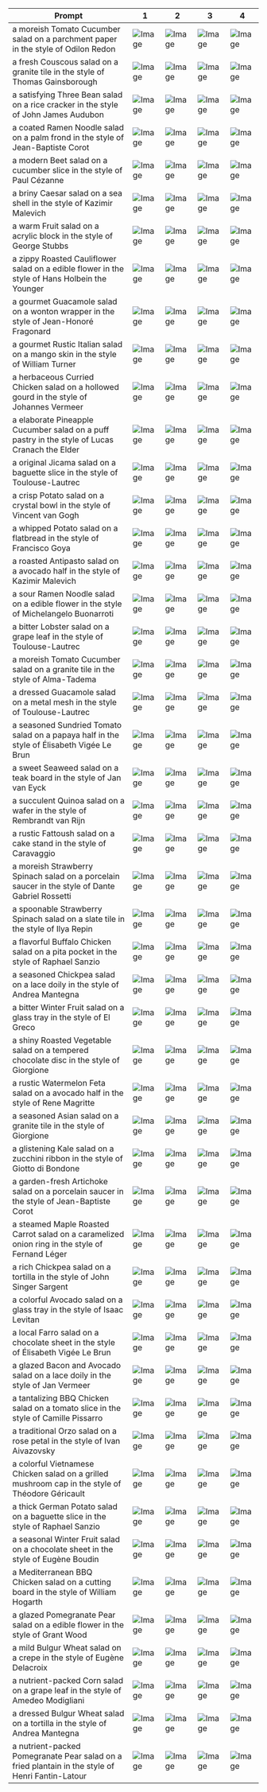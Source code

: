 | Prompt | 1 | 2 | 3 | 4 |
|-|-|-|-|-|
| a moreish Tomato Cucumber salad on a parchment paper in the style of Odilon Redon | ![Image](https://salad-benchmark-public-assets.s3.us-east-2.amazonaws.com/sdxl/4433cc83-4bfa-4df9-b248-39e351784e84-0.jpg) | ![Image](https://salad-benchmark-public-assets.s3.us-east-2.amazonaws.com/sdxl/4433cc83-4bfa-4df9-b248-39e351784e84-1.jpg) | ![Image](https://salad-benchmark-public-assets.s3.us-east-2.amazonaws.com/sdxl/4433cc83-4bfa-4df9-b248-39e351784e84-2.jpg) | ![Image](https://salad-benchmark-public-assets.s3.us-east-2.amazonaws.com/sdxl/4433cc83-4bfa-4df9-b248-39e351784e84-3.jpg) |
| a fresh Couscous salad on a granite tile in the style of Thomas Gainsborough | ![Image](https://salad-benchmark-public-assets.s3.us-east-2.amazonaws.com/sdxl/f5d8ea68-42e1-46b6-9f5e-bc6fd71ecd61-0.jpg) | ![Image](https://salad-benchmark-public-assets.s3.us-east-2.amazonaws.com/sdxl/f5d8ea68-42e1-46b6-9f5e-bc6fd71ecd61-1.jpg) | ![Image](https://salad-benchmark-public-assets.s3.us-east-2.amazonaws.com/sdxl/f5d8ea68-42e1-46b6-9f5e-bc6fd71ecd61-2.jpg) | ![Image](https://salad-benchmark-public-assets.s3.us-east-2.amazonaws.com/sdxl/f5d8ea68-42e1-46b6-9f5e-bc6fd71ecd61-3.jpg) |
| a satisfying Three Bean salad on a rice cracker in the style of John James Audubon | ![Image](https://salad-benchmark-public-assets.s3.us-east-2.amazonaws.com/sdxl/cf24bcda-cff7-468e-98d2-2ee3120a00ec-0.jpg) | ![Image](https://salad-benchmark-public-assets.s3.us-east-2.amazonaws.com/sdxl/cf24bcda-cff7-468e-98d2-2ee3120a00ec-1.jpg) | ![Image](https://salad-benchmark-public-assets.s3.us-east-2.amazonaws.com/sdxl/cf24bcda-cff7-468e-98d2-2ee3120a00ec-2.jpg) | ![Image](https://salad-benchmark-public-assets.s3.us-east-2.amazonaws.com/sdxl/cf24bcda-cff7-468e-98d2-2ee3120a00ec-3.jpg) |
| a coated Ramen Noodle salad on a palm frond in the style of Jean-Baptiste Corot | ![Image](https://salad-benchmark-public-assets.s3.us-east-2.amazonaws.com/sdxl/dd4ccbab-0c57-4442-9a22-7b3615011537-0.jpg) | ![Image](https://salad-benchmark-public-assets.s3.us-east-2.amazonaws.com/sdxl/dd4ccbab-0c57-4442-9a22-7b3615011537-1.jpg) | ![Image](https://salad-benchmark-public-assets.s3.us-east-2.amazonaws.com/sdxl/dd4ccbab-0c57-4442-9a22-7b3615011537-2.jpg) | ![Image](https://salad-benchmark-public-assets.s3.us-east-2.amazonaws.com/sdxl/dd4ccbab-0c57-4442-9a22-7b3615011537-3.jpg) |
| a modern Beet salad on a cucumber slice in the style of Paul Cézanne | ![Image](https://salad-benchmark-public-assets.s3.us-east-2.amazonaws.com/sdxl/6926a7c9-453a-4a58-9bcc-c4cbaa7bb818-0.jpg) | ![Image](https://salad-benchmark-public-assets.s3.us-east-2.amazonaws.com/sdxl/6926a7c9-453a-4a58-9bcc-c4cbaa7bb818-1.jpg) | ![Image](https://salad-benchmark-public-assets.s3.us-east-2.amazonaws.com/sdxl/6926a7c9-453a-4a58-9bcc-c4cbaa7bb818-2.jpg) | ![Image](https://salad-benchmark-public-assets.s3.us-east-2.amazonaws.com/sdxl/6926a7c9-453a-4a58-9bcc-c4cbaa7bb818-3.jpg) |
| a briny Caesar salad on a sea shell in the style of Kazimir Malevich | ![Image](https://salad-benchmark-public-assets.s3.us-east-2.amazonaws.com/sdxl/47f4fe12-cf3d-4635-a332-f3a15ff09f7b-0.jpg) | ![Image](https://salad-benchmark-public-assets.s3.us-east-2.amazonaws.com/sdxl/47f4fe12-cf3d-4635-a332-f3a15ff09f7b-1.jpg) | ![Image](https://salad-benchmark-public-assets.s3.us-east-2.amazonaws.com/sdxl/47f4fe12-cf3d-4635-a332-f3a15ff09f7b-2.jpg) | ![Image](https://salad-benchmark-public-assets.s3.us-east-2.amazonaws.com/sdxl/47f4fe12-cf3d-4635-a332-f3a15ff09f7b-3.jpg) |
| a warm Fruit salad on a acrylic block in the style of George Stubbs | ![Image](https://salad-benchmark-public-assets.s3.us-east-2.amazonaws.com/sdxl/fb4a8f06-cea8-4763-b53e-2d490849bacd-0.jpg) | ![Image](https://salad-benchmark-public-assets.s3.us-east-2.amazonaws.com/sdxl/fb4a8f06-cea8-4763-b53e-2d490849bacd-1.jpg) | ![Image](https://salad-benchmark-public-assets.s3.us-east-2.amazonaws.com/sdxl/fb4a8f06-cea8-4763-b53e-2d490849bacd-2.jpg) | ![Image](https://salad-benchmark-public-assets.s3.us-east-2.amazonaws.com/sdxl/fb4a8f06-cea8-4763-b53e-2d490849bacd-3.jpg) |
| a zippy Roasted Cauliflower salad on a edible flower in the style of Hans Holbein the Younger | ![Image](https://salad-benchmark-public-assets.s3.us-east-2.amazonaws.com/sdxl/a523f098-6d7a-4900-a3d3-c40c68238d1e-0.jpg) | ![Image](https://salad-benchmark-public-assets.s3.us-east-2.amazonaws.com/sdxl/a523f098-6d7a-4900-a3d3-c40c68238d1e-1.jpg) | ![Image](https://salad-benchmark-public-assets.s3.us-east-2.amazonaws.com/sdxl/a523f098-6d7a-4900-a3d3-c40c68238d1e-2.jpg) | ![Image](https://salad-benchmark-public-assets.s3.us-east-2.amazonaws.com/sdxl/a523f098-6d7a-4900-a3d3-c40c68238d1e-3.jpg) |
| a gourmet Guacamole salad on a wonton wrapper in the style of Jean-Honoré Fragonard | ![Image](https://salad-benchmark-public-assets.s3.us-east-2.amazonaws.com/sdxl/4606a050-f0ef-4d8b-91be-d550d1849dad-0.jpg) | ![Image](https://salad-benchmark-public-assets.s3.us-east-2.amazonaws.com/sdxl/4606a050-f0ef-4d8b-91be-d550d1849dad-1.jpg) | ![Image](https://salad-benchmark-public-assets.s3.us-east-2.amazonaws.com/sdxl/4606a050-f0ef-4d8b-91be-d550d1849dad-2.jpg) | ![Image](https://salad-benchmark-public-assets.s3.us-east-2.amazonaws.com/sdxl/4606a050-f0ef-4d8b-91be-d550d1849dad-3.jpg) |
| a gourmet Rustic Italian salad on a mango skin in the style of William Turner | ![Image](https://salad-benchmark-public-assets.s3.us-east-2.amazonaws.com/sdxl/7d4fa135-c61a-4281-8a4a-53fa40090482-0.jpg) | ![Image](https://salad-benchmark-public-assets.s3.us-east-2.amazonaws.com/sdxl/7d4fa135-c61a-4281-8a4a-53fa40090482-1.jpg) | ![Image](https://salad-benchmark-public-assets.s3.us-east-2.amazonaws.com/sdxl/7d4fa135-c61a-4281-8a4a-53fa40090482-2.jpg) | ![Image](https://salad-benchmark-public-assets.s3.us-east-2.amazonaws.com/sdxl/7d4fa135-c61a-4281-8a4a-53fa40090482-3.jpg) |
| a herbaceous Curried Chicken salad on a hollowed gourd in the style of Johannes Vermeer | ![Image](https://salad-benchmark-public-assets.s3.us-east-2.amazonaws.com/sdxl/d3200698-515f-4390-a65e-0517a95efff7-0.jpg) | ![Image](https://salad-benchmark-public-assets.s3.us-east-2.amazonaws.com/sdxl/d3200698-515f-4390-a65e-0517a95efff7-1.jpg) | ![Image](https://salad-benchmark-public-assets.s3.us-east-2.amazonaws.com/sdxl/d3200698-515f-4390-a65e-0517a95efff7-2.jpg) | ![Image](https://salad-benchmark-public-assets.s3.us-east-2.amazonaws.com/sdxl/d3200698-515f-4390-a65e-0517a95efff7-3.jpg) |
| a elaborate Pineapple Cucumber salad on a puff pastry in the style of Lucas Cranach the Elder | ![Image](https://salad-benchmark-public-assets.s3.us-east-2.amazonaws.com/sdxl/4e5d0a4e-1ad3-4527-a7e2-846d756a4468-0.jpg) | ![Image](https://salad-benchmark-public-assets.s3.us-east-2.amazonaws.com/sdxl/4e5d0a4e-1ad3-4527-a7e2-846d756a4468-1.jpg) | ![Image](https://salad-benchmark-public-assets.s3.us-east-2.amazonaws.com/sdxl/4e5d0a4e-1ad3-4527-a7e2-846d756a4468-2.jpg) | ![Image](https://salad-benchmark-public-assets.s3.us-east-2.amazonaws.com/sdxl/4e5d0a4e-1ad3-4527-a7e2-846d756a4468-3.jpg) |
| a original Jicama salad on a baguette slice in the style of Toulouse-Lautrec | ![Image](https://salad-benchmark-public-assets.s3.us-east-2.amazonaws.com/sdxl/3b8760aa-086d-4fac-9a97-048cee49d4c8-0.jpg) | ![Image](https://salad-benchmark-public-assets.s3.us-east-2.amazonaws.com/sdxl/3b8760aa-086d-4fac-9a97-048cee49d4c8-1.jpg) | ![Image](https://salad-benchmark-public-assets.s3.us-east-2.amazonaws.com/sdxl/3b8760aa-086d-4fac-9a97-048cee49d4c8-2.jpg) | ![Image](https://salad-benchmark-public-assets.s3.us-east-2.amazonaws.com/sdxl/3b8760aa-086d-4fac-9a97-048cee49d4c8-3.jpg) |
| a crisp Potato salad on a crystal bowl in the style of Vincent van Gogh | ![Image](https://salad-benchmark-public-assets.s3.us-east-2.amazonaws.com/sdxl/6cb2e560-cce4-4dad-a178-1a1d8f9c1f71-0.jpg) | ![Image](https://salad-benchmark-public-assets.s3.us-east-2.amazonaws.com/sdxl/6cb2e560-cce4-4dad-a178-1a1d8f9c1f71-1.jpg) | ![Image](https://salad-benchmark-public-assets.s3.us-east-2.amazonaws.com/sdxl/6cb2e560-cce4-4dad-a178-1a1d8f9c1f71-2.jpg) | ![Image](https://salad-benchmark-public-assets.s3.us-east-2.amazonaws.com/sdxl/6cb2e560-cce4-4dad-a178-1a1d8f9c1f71-3.jpg) |
| a whipped Potato salad on a flatbread in the style of Francisco Goya | ![Image](https://salad-benchmark-public-assets.s3.us-east-2.amazonaws.com/sdxl/8a585371-6cb3-46f8-8b97-e6c1cc2910a9-0.jpg) | ![Image](https://salad-benchmark-public-assets.s3.us-east-2.amazonaws.com/sdxl/8a585371-6cb3-46f8-8b97-e6c1cc2910a9-1.jpg) | ![Image](https://salad-benchmark-public-assets.s3.us-east-2.amazonaws.com/sdxl/8a585371-6cb3-46f8-8b97-e6c1cc2910a9-2.jpg) | ![Image](https://salad-benchmark-public-assets.s3.us-east-2.amazonaws.com/sdxl/8a585371-6cb3-46f8-8b97-e6c1cc2910a9-3.jpg) |
| a roasted Antipasto salad on a avocado half in the style of Kazimir Malevich | ![Image](https://salad-benchmark-public-assets.s3.us-east-2.amazonaws.com/sdxl/b4b6607f-aa87-4008-8629-ed1c487367a2-0.jpg) | ![Image](https://salad-benchmark-public-assets.s3.us-east-2.amazonaws.com/sdxl/b4b6607f-aa87-4008-8629-ed1c487367a2-1.jpg) | ![Image](https://salad-benchmark-public-assets.s3.us-east-2.amazonaws.com/sdxl/b4b6607f-aa87-4008-8629-ed1c487367a2-2.jpg) | ![Image](https://salad-benchmark-public-assets.s3.us-east-2.amazonaws.com/sdxl/b4b6607f-aa87-4008-8629-ed1c487367a2-3.jpg) |
| a sour Ramen Noodle salad on a edible flower in the style of Michelangelo Buonarroti | ![Image](https://salad-benchmark-public-assets.s3.us-east-2.amazonaws.com/sdxl/e1326374-d2e2-49f8-a93c-ef2ffb54803e-0.jpg) | ![Image](https://salad-benchmark-public-assets.s3.us-east-2.amazonaws.com/sdxl/e1326374-d2e2-49f8-a93c-ef2ffb54803e-1.jpg) | ![Image](https://salad-benchmark-public-assets.s3.us-east-2.amazonaws.com/sdxl/e1326374-d2e2-49f8-a93c-ef2ffb54803e-2.jpg) | ![Image](https://salad-benchmark-public-assets.s3.us-east-2.amazonaws.com/sdxl/e1326374-d2e2-49f8-a93c-ef2ffb54803e-3.jpg) |
| a bitter Lobster salad on a grape leaf in the style of Toulouse-Lautrec | ![Image](https://salad-benchmark-public-assets.s3.us-east-2.amazonaws.com/sdxl/be19d245-e995-4fe6-a25d-a8aeb7921540-0.jpg) | ![Image](https://salad-benchmark-public-assets.s3.us-east-2.amazonaws.com/sdxl/be19d245-e995-4fe6-a25d-a8aeb7921540-1.jpg) | ![Image](https://salad-benchmark-public-assets.s3.us-east-2.amazonaws.com/sdxl/be19d245-e995-4fe6-a25d-a8aeb7921540-2.jpg) | ![Image](https://salad-benchmark-public-assets.s3.us-east-2.amazonaws.com/sdxl/be19d245-e995-4fe6-a25d-a8aeb7921540-3.jpg) |
| a moreish Tomato Cucumber salad on a granite tile in the style of Alma-Tadema | ![Image](https://salad-benchmark-public-assets.s3.us-east-2.amazonaws.com/sdxl/0767a97c-22c0-42a5-94e0-f8bc0f5c81c2-0.jpg) | ![Image](https://salad-benchmark-public-assets.s3.us-east-2.amazonaws.com/sdxl/0767a97c-22c0-42a5-94e0-f8bc0f5c81c2-1.jpg) | ![Image](https://salad-benchmark-public-assets.s3.us-east-2.amazonaws.com/sdxl/0767a97c-22c0-42a5-94e0-f8bc0f5c81c2-2.jpg) | ![Image](https://salad-benchmark-public-assets.s3.us-east-2.amazonaws.com/sdxl/0767a97c-22c0-42a5-94e0-f8bc0f5c81c2-3.jpg) |
| a dressed Guacamole salad on a metal mesh in the style of Toulouse-Lautrec | ![Image](https://salad-benchmark-public-assets.s3.us-east-2.amazonaws.com/sdxl/7196077b-9b3d-43d2-bc5b-e640ca19bbb0-0.jpg) | ![Image](https://salad-benchmark-public-assets.s3.us-east-2.amazonaws.com/sdxl/7196077b-9b3d-43d2-bc5b-e640ca19bbb0-1.jpg) | ![Image](https://salad-benchmark-public-assets.s3.us-east-2.amazonaws.com/sdxl/7196077b-9b3d-43d2-bc5b-e640ca19bbb0-2.jpg) | ![Image](https://salad-benchmark-public-assets.s3.us-east-2.amazonaws.com/sdxl/7196077b-9b3d-43d2-bc5b-e640ca19bbb0-3.jpg) |
| a seasoned Sundried Tomato salad on a papaya half in the style of Élisabeth Vigée Le Brun | ![Image](https://salad-benchmark-public-assets.s3.us-east-2.amazonaws.com/sdxl/6b72db41-cbfe-4f6e-be20-1f11f58acc4b-0.jpg) | ![Image](https://salad-benchmark-public-assets.s3.us-east-2.amazonaws.com/sdxl/6b72db41-cbfe-4f6e-be20-1f11f58acc4b-1.jpg) | ![Image](https://salad-benchmark-public-assets.s3.us-east-2.amazonaws.com/sdxl/6b72db41-cbfe-4f6e-be20-1f11f58acc4b-2.jpg) | ![Image](https://salad-benchmark-public-assets.s3.us-east-2.amazonaws.com/sdxl/6b72db41-cbfe-4f6e-be20-1f11f58acc4b-3.jpg) |
| a sweet Seaweed salad on a teak board in the style of Jan van Eyck | ![Image](https://salad-benchmark-public-assets.s3.us-east-2.amazonaws.com/sdxl/88383f3c-4575-4afd-a41a-582e5f7ae9a9-0.jpg) | ![Image](https://salad-benchmark-public-assets.s3.us-east-2.amazonaws.com/sdxl/88383f3c-4575-4afd-a41a-582e5f7ae9a9-1.jpg) | ![Image](https://salad-benchmark-public-assets.s3.us-east-2.amazonaws.com/sdxl/88383f3c-4575-4afd-a41a-582e5f7ae9a9-2.jpg) | ![Image](https://salad-benchmark-public-assets.s3.us-east-2.amazonaws.com/sdxl/88383f3c-4575-4afd-a41a-582e5f7ae9a9-3.jpg) |
| a succulent Quinoa salad on a wafer in the style of Rembrandt van Rijn | ![Image](https://salad-benchmark-public-assets.s3.us-east-2.amazonaws.com/sdxl/213a67a9-50d7-4115-b126-ebf10a8e25b5-0.jpg) | ![Image](https://salad-benchmark-public-assets.s3.us-east-2.amazonaws.com/sdxl/213a67a9-50d7-4115-b126-ebf10a8e25b5-1.jpg) | ![Image](https://salad-benchmark-public-assets.s3.us-east-2.amazonaws.com/sdxl/213a67a9-50d7-4115-b126-ebf10a8e25b5-2.jpg) | ![Image](https://salad-benchmark-public-assets.s3.us-east-2.amazonaws.com/sdxl/213a67a9-50d7-4115-b126-ebf10a8e25b5-3.jpg) |
| a rustic Fattoush salad on a cake stand in the style of Caravaggio | ![Image](https://salad-benchmark-public-assets.s3.us-east-2.amazonaws.com/sdxl/a4896863-c9f7-4205-b9fa-dae946127494-0.jpg) | ![Image](https://salad-benchmark-public-assets.s3.us-east-2.amazonaws.com/sdxl/a4896863-c9f7-4205-b9fa-dae946127494-1.jpg) | ![Image](https://salad-benchmark-public-assets.s3.us-east-2.amazonaws.com/sdxl/a4896863-c9f7-4205-b9fa-dae946127494-2.jpg) | ![Image](https://salad-benchmark-public-assets.s3.us-east-2.amazonaws.com/sdxl/a4896863-c9f7-4205-b9fa-dae946127494-3.jpg) |
| a moreish Strawberry Spinach salad on a porcelain saucer in the style of Dante Gabriel Rossetti | ![Image](https://salad-benchmark-public-assets.s3.us-east-2.amazonaws.com/sdxl/8f0bff01-da18-4188-b4d9-702818614140-0.jpg) | ![Image](https://salad-benchmark-public-assets.s3.us-east-2.amazonaws.com/sdxl/8f0bff01-da18-4188-b4d9-702818614140-1.jpg) | ![Image](https://salad-benchmark-public-assets.s3.us-east-2.amazonaws.com/sdxl/8f0bff01-da18-4188-b4d9-702818614140-2.jpg) | ![Image](https://salad-benchmark-public-assets.s3.us-east-2.amazonaws.com/sdxl/8f0bff01-da18-4188-b4d9-702818614140-3.jpg) |
| a spoonable Strawberry Spinach salad on a slate tile in the style of Ilya Repin | ![Image](https://salad-benchmark-public-assets.s3.us-east-2.amazonaws.com/sdxl/4afa1286-496f-4f17-bc0d-d9e71598bf37-0.jpg) | ![Image](https://salad-benchmark-public-assets.s3.us-east-2.amazonaws.com/sdxl/4afa1286-496f-4f17-bc0d-d9e71598bf37-1.jpg) | ![Image](https://salad-benchmark-public-assets.s3.us-east-2.amazonaws.com/sdxl/4afa1286-496f-4f17-bc0d-d9e71598bf37-2.jpg) | ![Image](https://salad-benchmark-public-assets.s3.us-east-2.amazonaws.com/sdxl/4afa1286-496f-4f17-bc0d-d9e71598bf37-3.jpg) |
| a flavorful Buffalo Chicken salad on a pita pocket in the style of Raphael Sanzio | ![Image](https://salad-benchmark-public-assets.s3.us-east-2.amazonaws.com/sdxl/6caf7042-c1c1-4ee8-b37d-2d5117d961e5-0.jpg) | ![Image](https://salad-benchmark-public-assets.s3.us-east-2.amazonaws.com/sdxl/6caf7042-c1c1-4ee8-b37d-2d5117d961e5-1.jpg) | ![Image](https://salad-benchmark-public-assets.s3.us-east-2.amazonaws.com/sdxl/6caf7042-c1c1-4ee8-b37d-2d5117d961e5-2.jpg) | ![Image](https://salad-benchmark-public-assets.s3.us-east-2.amazonaws.com/sdxl/6caf7042-c1c1-4ee8-b37d-2d5117d961e5-3.jpg) |
| a seasoned Chickpea salad on a lace doily in the style of Andrea Mantegna | ![Image](https://salad-benchmark-public-assets.s3.us-east-2.amazonaws.com/sdxl/1af6c717-8742-424d-a6e8-fb8ffa1e49e7-0.jpg) | ![Image](https://salad-benchmark-public-assets.s3.us-east-2.amazonaws.com/sdxl/1af6c717-8742-424d-a6e8-fb8ffa1e49e7-1.jpg) | ![Image](https://salad-benchmark-public-assets.s3.us-east-2.amazonaws.com/sdxl/1af6c717-8742-424d-a6e8-fb8ffa1e49e7-2.jpg) | ![Image](https://salad-benchmark-public-assets.s3.us-east-2.amazonaws.com/sdxl/1af6c717-8742-424d-a6e8-fb8ffa1e49e7-3.jpg) |
| a bitter Winter Fruit salad on a glass tray in the style of El Greco | ![Image](https://salad-benchmark-public-assets.s3.us-east-2.amazonaws.com/sdxl/3aa7cd40-3722-4cd1-8b78-a8f99afb02b1-0.jpg) | ![Image](https://salad-benchmark-public-assets.s3.us-east-2.amazonaws.com/sdxl/3aa7cd40-3722-4cd1-8b78-a8f99afb02b1-1.jpg) | ![Image](https://salad-benchmark-public-assets.s3.us-east-2.amazonaws.com/sdxl/3aa7cd40-3722-4cd1-8b78-a8f99afb02b1-2.jpg) | ![Image](https://salad-benchmark-public-assets.s3.us-east-2.amazonaws.com/sdxl/3aa7cd40-3722-4cd1-8b78-a8f99afb02b1-3.jpg) |
| a shiny Roasted Vegetable salad on a tempered chocolate disc in the style of Giorgione | ![Image](https://salad-benchmark-public-assets.s3.us-east-2.amazonaws.com/sdxl/691c0b04-5cb2-4bf0-85bf-b25ec4a23b20-0.jpg) | ![Image](https://salad-benchmark-public-assets.s3.us-east-2.amazonaws.com/sdxl/691c0b04-5cb2-4bf0-85bf-b25ec4a23b20-1.jpg) | ![Image](https://salad-benchmark-public-assets.s3.us-east-2.amazonaws.com/sdxl/691c0b04-5cb2-4bf0-85bf-b25ec4a23b20-2.jpg) | ![Image](https://salad-benchmark-public-assets.s3.us-east-2.amazonaws.com/sdxl/691c0b04-5cb2-4bf0-85bf-b25ec4a23b20-3.jpg) |
| a rustic Watermelon Feta salad on a avocado half in the style of Rene Magritte | ![Image](https://salad-benchmark-public-assets.s3.us-east-2.amazonaws.com/sdxl/041b7110-69cb-4dc2-8684-d31aaa822574-0.jpg) | ![Image](https://salad-benchmark-public-assets.s3.us-east-2.amazonaws.com/sdxl/041b7110-69cb-4dc2-8684-d31aaa822574-1.jpg) | ![Image](https://salad-benchmark-public-assets.s3.us-east-2.amazonaws.com/sdxl/041b7110-69cb-4dc2-8684-d31aaa822574-2.jpg) | ![Image](https://salad-benchmark-public-assets.s3.us-east-2.amazonaws.com/sdxl/041b7110-69cb-4dc2-8684-d31aaa822574-3.jpg) |
| a seasoned Asian salad on a granite tile in the style of Giorgione | ![Image](https://salad-benchmark-public-assets.s3.us-east-2.amazonaws.com/sdxl/55ac858e-2e44-436f-9d74-6cbe6081fbe3-0.jpg) | ![Image](https://salad-benchmark-public-assets.s3.us-east-2.amazonaws.com/sdxl/55ac858e-2e44-436f-9d74-6cbe6081fbe3-1.jpg) | ![Image](https://salad-benchmark-public-assets.s3.us-east-2.amazonaws.com/sdxl/55ac858e-2e44-436f-9d74-6cbe6081fbe3-2.jpg) | ![Image](https://salad-benchmark-public-assets.s3.us-east-2.amazonaws.com/sdxl/55ac858e-2e44-436f-9d74-6cbe6081fbe3-3.jpg) |
| a glistening Kale salad on a zucchini ribbon in the style of Giotto di Bondone | ![Image](https://salad-benchmark-public-assets.s3.us-east-2.amazonaws.com/sdxl/6e57a8d6-e401-4483-bb45-718cc4f22d56-0.jpg) | ![Image](https://salad-benchmark-public-assets.s3.us-east-2.amazonaws.com/sdxl/6e57a8d6-e401-4483-bb45-718cc4f22d56-1.jpg) | ![Image](https://salad-benchmark-public-assets.s3.us-east-2.amazonaws.com/sdxl/6e57a8d6-e401-4483-bb45-718cc4f22d56-2.jpg) | ![Image](https://salad-benchmark-public-assets.s3.us-east-2.amazonaws.com/sdxl/6e57a8d6-e401-4483-bb45-718cc4f22d56-3.jpg) |
| a garden-fresh Artichoke salad on a porcelain saucer in the style of Jean-Baptiste Corot | ![Image](https://salad-benchmark-public-assets.s3.us-east-2.amazonaws.com/sdxl/fb07dfa1-4cd2-4f08-b314-a651dc0066fc-0.jpg) | ![Image](https://salad-benchmark-public-assets.s3.us-east-2.amazonaws.com/sdxl/fb07dfa1-4cd2-4f08-b314-a651dc0066fc-1.jpg) | ![Image](https://salad-benchmark-public-assets.s3.us-east-2.amazonaws.com/sdxl/fb07dfa1-4cd2-4f08-b314-a651dc0066fc-2.jpg) | ![Image](https://salad-benchmark-public-assets.s3.us-east-2.amazonaws.com/sdxl/fb07dfa1-4cd2-4f08-b314-a651dc0066fc-3.jpg) |
| a steamed Maple Roasted Carrot salad on a caramelized onion ring in the style of Fernand Léger | ![Image](https://salad-benchmark-public-assets.s3.us-east-2.amazonaws.com/sdxl/d3569f05-eaa4-470f-b78a-ef95a69da399-0.jpg) | ![Image](https://salad-benchmark-public-assets.s3.us-east-2.amazonaws.com/sdxl/d3569f05-eaa4-470f-b78a-ef95a69da399-1.jpg) | ![Image](https://salad-benchmark-public-assets.s3.us-east-2.amazonaws.com/sdxl/d3569f05-eaa4-470f-b78a-ef95a69da399-2.jpg) | ![Image](https://salad-benchmark-public-assets.s3.us-east-2.amazonaws.com/sdxl/d3569f05-eaa4-470f-b78a-ef95a69da399-3.jpg) |
| a rich Chickpea salad on a tortilla in the style of John Singer Sargent | ![Image](https://salad-benchmark-public-assets.s3.us-east-2.amazonaws.com/sdxl/fd09ad5a-7e91-4d8a-8ad9-e06e731ccb55-0.jpg) | ![Image](https://salad-benchmark-public-assets.s3.us-east-2.amazonaws.com/sdxl/fd09ad5a-7e91-4d8a-8ad9-e06e731ccb55-1.jpg) | ![Image](https://salad-benchmark-public-assets.s3.us-east-2.amazonaws.com/sdxl/fd09ad5a-7e91-4d8a-8ad9-e06e731ccb55-2.jpg) | ![Image](https://salad-benchmark-public-assets.s3.us-east-2.amazonaws.com/sdxl/fd09ad5a-7e91-4d8a-8ad9-e06e731ccb55-3.jpg) |
| a colorful Avocado salad on a glass tray in the style of Isaac Levitan | ![Image](https://salad-benchmark-public-assets.s3.us-east-2.amazonaws.com/sdxl/7d670c39-c168-4ac0-866a-6cbfe54451f4-0.jpg) | ![Image](https://salad-benchmark-public-assets.s3.us-east-2.amazonaws.com/sdxl/7d670c39-c168-4ac0-866a-6cbfe54451f4-1.jpg) | ![Image](https://salad-benchmark-public-assets.s3.us-east-2.amazonaws.com/sdxl/7d670c39-c168-4ac0-866a-6cbfe54451f4-2.jpg) | ![Image](https://salad-benchmark-public-assets.s3.us-east-2.amazonaws.com/sdxl/7d670c39-c168-4ac0-866a-6cbfe54451f4-3.jpg) |
| a local Farro salad on a chocolate sheet in the style of Élisabeth Vigée Le Brun | ![Image](https://salad-benchmark-public-assets.s3.us-east-2.amazonaws.com/sdxl/99c9738f-d6f4-4e74-8e8e-f2bc106184fd-0.jpg) | ![Image](https://salad-benchmark-public-assets.s3.us-east-2.amazonaws.com/sdxl/99c9738f-d6f4-4e74-8e8e-f2bc106184fd-1.jpg) | ![Image](https://salad-benchmark-public-assets.s3.us-east-2.amazonaws.com/sdxl/99c9738f-d6f4-4e74-8e8e-f2bc106184fd-2.jpg) | ![Image](https://salad-benchmark-public-assets.s3.us-east-2.amazonaws.com/sdxl/99c9738f-d6f4-4e74-8e8e-f2bc106184fd-3.jpg) |
| a glazed Bacon and Avocado salad on a lace doily in the style of Jan Vermeer | ![Image](https://salad-benchmark-public-assets.s3.us-east-2.amazonaws.com/sdxl/e36d22cf-359e-46c7-95e6-c83b9e226dc8-0.jpg) | ![Image](https://salad-benchmark-public-assets.s3.us-east-2.amazonaws.com/sdxl/e36d22cf-359e-46c7-95e6-c83b9e226dc8-1.jpg) | ![Image](https://salad-benchmark-public-assets.s3.us-east-2.amazonaws.com/sdxl/e36d22cf-359e-46c7-95e6-c83b9e226dc8-2.jpg) | ![Image](https://salad-benchmark-public-assets.s3.us-east-2.amazonaws.com/sdxl/e36d22cf-359e-46c7-95e6-c83b9e226dc8-3.jpg) |
| a tantalizing BBQ Chicken salad on a tomato slice in the style of Camille Pissarro | ![Image](https://salad-benchmark-public-assets.s3.us-east-2.amazonaws.com/sdxl/537869dc-bbb9-4258-b4da-8d2410e21157-0.jpg) | ![Image](https://salad-benchmark-public-assets.s3.us-east-2.amazonaws.com/sdxl/537869dc-bbb9-4258-b4da-8d2410e21157-1.jpg) | ![Image](https://salad-benchmark-public-assets.s3.us-east-2.amazonaws.com/sdxl/537869dc-bbb9-4258-b4da-8d2410e21157-2.jpg) | ![Image](https://salad-benchmark-public-assets.s3.us-east-2.amazonaws.com/sdxl/537869dc-bbb9-4258-b4da-8d2410e21157-3.jpg) |
| a traditional Orzo salad on a rose petal in the style of Ivan Aivazovsky | ![Image](https://salad-benchmark-public-assets.s3.us-east-2.amazonaws.com/sdxl/c2264872-5576-460f-9b9a-c75bf38b273e-0.jpg) | ![Image](https://salad-benchmark-public-assets.s3.us-east-2.amazonaws.com/sdxl/c2264872-5576-460f-9b9a-c75bf38b273e-1.jpg) | ![Image](https://salad-benchmark-public-assets.s3.us-east-2.amazonaws.com/sdxl/c2264872-5576-460f-9b9a-c75bf38b273e-2.jpg) | ![Image](https://salad-benchmark-public-assets.s3.us-east-2.amazonaws.com/sdxl/c2264872-5576-460f-9b9a-c75bf38b273e-3.jpg) |
| a colorful Vietnamese Chicken salad on a grilled mushroom cap in the style of Théodore Géricault | ![Image](https://salad-benchmark-public-assets.s3.us-east-2.amazonaws.com/sdxl/64f85d5a-289e-442e-ad54-f479efcf6fce-0.jpg) | ![Image](https://salad-benchmark-public-assets.s3.us-east-2.amazonaws.com/sdxl/64f85d5a-289e-442e-ad54-f479efcf6fce-1.jpg) | ![Image](https://salad-benchmark-public-assets.s3.us-east-2.amazonaws.com/sdxl/64f85d5a-289e-442e-ad54-f479efcf6fce-2.jpg) | ![Image](https://salad-benchmark-public-assets.s3.us-east-2.amazonaws.com/sdxl/64f85d5a-289e-442e-ad54-f479efcf6fce-3.jpg) |
| a thick German Potato salad on a baguette slice in the style of Raphael Sanzio | ![Image](https://salad-benchmark-public-assets.s3.us-east-2.amazonaws.com/sdxl/a8275bd7-6a9b-49fa-b1e9-2ca0fc103d0e-0.jpg) | ![Image](https://salad-benchmark-public-assets.s3.us-east-2.amazonaws.com/sdxl/a8275bd7-6a9b-49fa-b1e9-2ca0fc103d0e-1.jpg) | ![Image](https://salad-benchmark-public-assets.s3.us-east-2.amazonaws.com/sdxl/a8275bd7-6a9b-49fa-b1e9-2ca0fc103d0e-2.jpg) | ![Image](https://salad-benchmark-public-assets.s3.us-east-2.amazonaws.com/sdxl/a8275bd7-6a9b-49fa-b1e9-2ca0fc103d0e-3.jpg) |
| a seasonal Winter Fruit salad on a chocolate sheet in the style of Eugène Boudin | ![Image](https://salad-benchmark-public-assets.s3.us-east-2.amazonaws.com/sdxl/4bc0abce-5ba2-480a-9b57-a12d4d84ddc5-0.jpg) | ![Image](https://salad-benchmark-public-assets.s3.us-east-2.amazonaws.com/sdxl/4bc0abce-5ba2-480a-9b57-a12d4d84ddc5-1.jpg) | ![Image](https://salad-benchmark-public-assets.s3.us-east-2.amazonaws.com/sdxl/4bc0abce-5ba2-480a-9b57-a12d4d84ddc5-2.jpg) | ![Image](https://salad-benchmark-public-assets.s3.us-east-2.amazonaws.com/sdxl/4bc0abce-5ba2-480a-9b57-a12d4d84ddc5-3.jpg) |
| a Mediterranean BBQ Chicken salad on a cutting board in the style of William Hogarth | ![Image](https://salad-benchmark-public-assets.s3.us-east-2.amazonaws.com/sdxl/e70e850f-3207-446a-bd61-2de1a4f7f042-0.jpg) | ![Image](https://salad-benchmark-public-assets.s3.us-east-2.amazonaws.com/sdxl/e70e850f-3207-446a-bd61-2de1a4f7f042-1.jpg) | ![Image](https://salad-benchmark-public-assets.s3.us-east-2.amazonaws.com/sdxl/e70e850f-3207-446a-bd61-2de1a4f7f042-2.jpg) | ![Image](https://salad-benchmark-public-assets.s3.us-east-2.amazonaws.com/sdxl/e70e850f-3207-446a-bd61-2de1a4f7f042-3.jpg) |
| a glazed Pomegranate Pear salad on a edible flower in the style of Grant Wood | ![Image](https://salad-benchmark-public-assets.s3.us-east-2.amazonaws.com/sdxl/09001dd0-fe6d-492d-922e-3576ca4253ed-0.jpg) | ![Image](https://salad-benchmark-public-assets.s3.us-east-2.amazonaws.com/sdxl/09001dd0-fe6d-492d-922e-3576ca4253ed-1.jpg) | ![Image](https://salad-benchmark-public-assets.s3.us-east-2.amazonaws.com/sdxl/09001dd0-fe6d-492d-922e-3576ca4253ed-2.jpg) | ![Image](https://salad-benchmark-public-assets.s3.us-east-2.amazonaws.com/sdxl/09001dd0-fe6d-492d-922e-3576ca4253ed-3.jpg) |
| a mild Bulgur Wheat salad on a crepe in the style of Eugène Delacroix | ![Image](https://salad-benchmark-public-assets.s3.us-east-2.amazonaws.com/sdxl/dea8bb2a-dc40-468a-8dba-3086ade30677-0.jpg) | ![Image](https://salad-benchmark-public-assets.s3.us-east-2.amazonaws.com/sdxl/dea8bb2a-dc40-468a-8dba-3086ade30677-1.jpg) | ![Image](https://salad-benchmark-public-assets.s3.us-east-2.amazonaws.com/sdxl/dea8bb2a-dc40-468a-8dba-3086ade30677-2.jpg) | ![Image](https://salad-benchmark-public-assets.s3.us-east-2.amazonaws.com/sdxl/dea8bb2a-dc40-468a-8dba-3086ade30677-3.jpg) |
| a nutrient-packed Corn salad on a grape leaf in the style of Amedeo Modigliani | ![Image](https://salad-benchmark-public-assets.s3.us-east-2.amazonaws.com/sdxl/059a987a-a11a-4bd9-b611-59c3c1432f24-0.jpg) | ![Image](https://salad-benchmark-public-assets.s3.us-east-2.amazonaws.com/sdxl/059a987a-a11a-4bd9-b611-59c3c1432f24-1.jpg) | ![Image](https://salad-benchmark-public-assets.s3.us-east-2.amazonaws.com/sdxl/059a987a-a11a-4bd9-b611-59c3c1432f24-2.jpg) | ![Image](https://salad-benchmark-public-assets.s3.us-east-2.amazonaws.com/sdxl/059a987a-a11a-4bd9-b611-59c3c1432f24-3.jpg) |
| a dressed Bulgur Wheat salad on a tortilla in the style of Andrea Mantegna | ![Image](https://salad-benchmark-public-assets.s3.us-east-2.amazonaws.com/sdxl/362a2064-2754-4203-9769-31384b0d1858-0.jpg) | ![Image](https://salad-benchmark-public-assets.s3.us-east-2.amazonaws.com/sdxl/362a2064-2754-4203-9769-31384b0d1858-1.jpg) | ![Image](https://salad-benchmark-public-assets.s3.us-east-2.amazonaws.com/sdxl/362a2064-2754-4203-9769-31384b0d1858-2.jpg) | ![Image](https://salad-benchmark-public-assets.s3.us-east-2.amazonaws.com/sdxl/362a2064-2754-4203-9769-31384b0d1858-3.jpg) |
| a nutrient-packed Pomegranate Pear salad on a fried plantain in the style of Henri Fantin-Latour | ![Image](https://salad-benchmark-public-assets.s3.us-east-2.amazonaws.com/sdxl/b9912160-a09a-4c22-8b91-23bbe34baf38-0.jpg) | ![Image](https://salad-benchmark-public-assets.s3.us-east-2.amazonaws.com/sdxl/b9912160-a09a-4c22-8b91-23bbe34baf38-1.jpg) | ![Image](https://salad-benchmark-public-assets.s3.us-east-2.amazonaws.com/sdxl/b9912160-a09a-4c22-8b91-23bbe34baf38-2.jpg) | ![Image](https://salad-benchmark-public-assets.s3.us-east-2.amazonaws.com/sdxl/b9912160-a09a-4c22-8b91-23bbe34baf38-3.jpg) |
